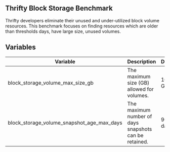 ## Thrifty Block Storage Benchmark

Thrifty developers eliminate their unused and under-utilized block volume resources. This benchmark focuses on finding resources which are older than thresholds days, have large size, unused volumes.

## Variables

| Variable | Description | Default |
| - | - | - |
| block_storage_volume_max_size_gb | The maximum size (GB) allowed for volumes. | 100 GB |
| block_storage_volume_snapshot_age_max_days | The maximum number of days snapshots can be retained. | 90 days |
